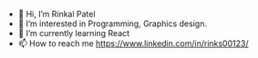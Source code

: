 - 👋 Hi, I’m Rinkal Patel
- 👀 I’m interested in Programming, Graphics design.
- 🌱 I’m currently learning React
- 📫 How to reach me https://www.linkedin.com/in/rinks00123/

<!---
RinksIT/RinksIT is a ✨ special ✨ repository because its `README.md` (this file) appears on your GitHub profile.
You can click the Preview link to take a look at your changes.
--->
